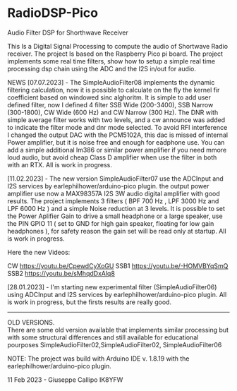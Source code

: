 # RadioDSP-Pico
Audio Filter DSP for Shorthwave Receiver

This Is a Digital Signal Processing to compute the audio of Shortwave Radio receiver. The project Is based on the Raspberry Pico pi board. The project implements some real time filters, show how to setup a simple real time processing dsp chain using the ADC and the I2S in/out for audio. 

NEWS [07.07.2023] - The SimpleAudioFilter08 implements the dynamic filtering calculation, now it is possible to calculate on the fly 
the kernel fir coefficient based on windowed sinc alghoritm. It is simple to add user defined filter, now I defined 4 filter
SSB Wide (200-3400), SSB Narrow (300-1800), CW Wide (600 Hz) and CW Narrow (300 Hz). The DNR with simple average filter works with two levels, and a cw announce was added to indicate the filter mode and dnr mode selected. 
To avoid RFI interference I changed the output DAC with the PCM5102A, this dac is missed of internal Power amplifier, but it is noise free and
enough for eadphone use. You can add a simple additional lm386 or similar power amplifier if you need mmore loud audio, but avoid cheap Class D amplifier when use the filter in both with an RTX. 
All is work in progress.  

[11.02.2023] - The new version SimpleAudioFilter07 use the ADCInput and I2S services by earlephilhower/arduino-pico plugin. 
the output power amplifier use now a MAX98357A I2S 3W audio digital amplifier with good results.
The project implements 3 filters ( BPF 700 Hz , LPF 3000 Hz and LPF 6000 Hz ) and a simple Noise reduction at 3 levels.
It is possible to set the Power Aplifier Gain to drive a small headphone or a large speaker, use the PIN GPIO 11 ( set to GND for high gain speaker, floating for low gain headphones ), for safety reason the gain set will be read only at startup.
All is work in progress.

Here the new Videos:

CW    https://youtu.be/CpewdCyXoGU
SSB1  https://youtu.be/-HOMVBYqSmQ
SSB2  https://youtu.be/sMhqdDxAlq8

[28.01.2023] - I'm starting new experimental filter (SimpleAudioFilter06) using ADCInput and I2S services by earlephilhower/arduino-pico plugin. All is work in progress, but the firsts results are really good.

****************************************************************************************************
OLD VERSIONS.  
There are some old version available that implements similar processing but with some structural differences
and still available for educational pourposes
SimpleAudioFilter02,SimpleAudioFilter02, SimpleAudioFilter06 

NOTE: The project was build with Arduino IDE v. 1.8.19 with the earlephilhower/arduino-pico plugin.

11 Feb 2023 - Giuseppe Callipo IK8YFW

